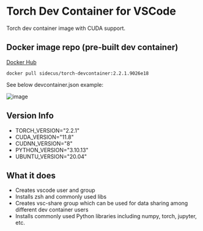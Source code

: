 # Torch Dev Container for VSCode

Torch dev container image with CUDA support.

## Docker image repo (pre-built dev container)

[Docker Hub](https://hub.docker.com/repository/docker/sidecus/torch-devcontainer/general)

```Shell
docker pull sidecus/torch-devcontainer:2.2.1.9026e18
```

See below devcontainer.json example:

![image](https://github.com/sidecus/vscode-cuda/assets/4399408/5f818621-335f-4ba9-9d00-b62d0ac676c9)

## Version Info

- TORCH_VERSION="2.2.1"
- CUDA_VERSION="11.8"
- CUDNN_VERSION="8"
- PYTHON_VERSION="3.10.13"
- UBUNTU_VERSION="20.04"

## What it does

- Creates vscode user and group
- Installs zsh and commonly used libs
- Creates vsc-share group which can be used for data sharing among different dev container users
- Installs commonly used Python libraries including numpy, torch, jupyter, etc.

